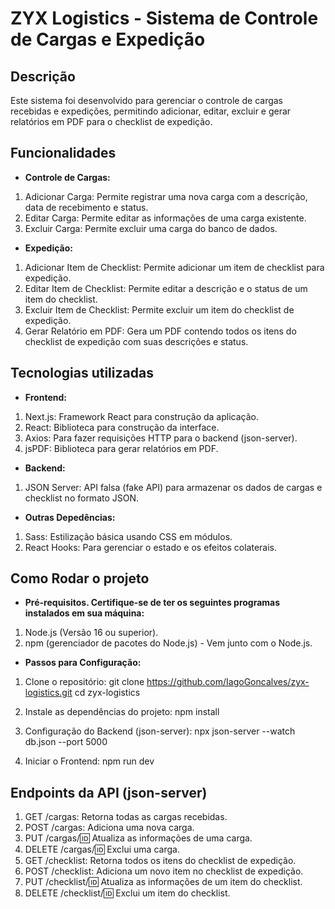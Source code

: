 # ZYX Logistics - Sistema de Controle de Cargas e Expedição

## Descrição
Este sistema foi desenvolvido para gerenciar o controle de cargas recebidas e expedições, permitindo adicionar, editar, excluir e gerar relatórios em PDF para o checklist de expedição.

## Funcionalidades
- **Controle de Cargas:**
1. Adicionar Carga: Permite registrar uma nova carga com a descrição, data de recebimento e status.
2. Editar Carga: Permite editar as informações de uma carga existente.
3. Excluir Carga: Permite excluir uma carga do banco de dados.

- **Expedição:**
1. Adicionar Item de Checklist: Permite adicionar um item de checklist para expedição.
2. Editar Item de Checklist: Permite editar a descrição e o status de um item do checklist.
3. Excluir Item de Checklist: Permite excluir um item do checklist de expedição.
4. Gerar Relatório em PDF: Gera um PDF contendo todos os itens do checklist de expedição com suas descrições e status.

## Tecnologias utilizadas
- **Frontend:**
1. Next.js: Framework React para construção da aplicação.
2. React: Biblioteca para construção da interface.
3. Axios: Para fazer requisições HTTP para o backend (json-server).
4. jsPDF: Biblioteca para gerar relatórios em PDF.

- **Backend:**
1. JSON Server: API falsa (fake API) para armazenar os dados de cargas e checklist no formato JSON.

- **Outras Depedências:**
1. Sass: Estilização básica usando CSS em módulos.
2. React Hooks: Para gerenciar o estado e os efeitos colaterais.

## Como Rodar o projeto
- **Pré-requisitos. Certifique-se de ter os seguintes programas instalados em sua máquina:**
1. Node.js (Versão 16 ou superior).
2. npm (gerenciador de pacotes do Node.js) - Vem junto com o Node.js.

- **Passos para Configuração:**
1. Clone o repositório:
git clone https://github.com/IagoGoncalves/zyx-logistics.git
cd zyx-logistics

2. Instale as dependências do projeto:
npm install

3. Configuração do Backend (json-server):
npx json-server --watch db.json --port 5000

4. Iniciar o Frontend:
npm run dev

## Endpoints da API (json-server)
1. GET /cargas: Retorna todas as cargas recebidas.
2. POST /cargas: Adiciona uma nova carga.
3. PUT /cargas/:id: Atualiza as informações de uma carga.
4. DELETE /cargas/:id: Exclui uma carga.
5. GET /checklist: Retorna todos os itens do checklist de expedição.
6. POST /checklist: Adiciona um novo item no checklist de expedição.
7. PUT /checklist/:id: Atualiza as informações de um item do checklist.
8. DELETE /checklist/:id: Exclui um item do checklist.